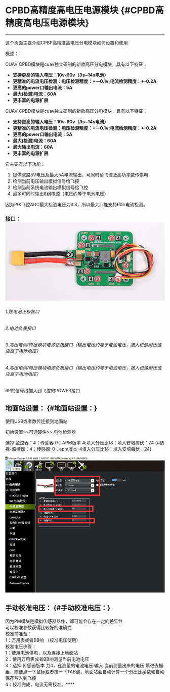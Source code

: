 # CPBD高精度高电压电源模块 {#CPBD高精度高电压电源模块}

---

这个页面主要介绍CPBP高精度高电压分电模块如何设置和使用

概述：

CUAV CPBD模块是cuav独立研制的新款高压分电模块，具有以下特征：

* **支持更高的输入电压：10v-60v（3s~14s电池）**
* **更精准的电流电压检测：电压检测精度：+—0.1v;电流检测精度：+-0.2A**
* **更高的power口输出电流：5A**
* **最大\(检测\)电流：60A**
* **更丰富的电源扩展**

CUAV CPBD模块是cuav独立研制的新款高压分电模块，具有以下特征：

* **支持更高的输入电压：10v-60v（3s~14s电池）**
* **更精准的电流电压检测：电压检测精度：+—0.1v;电流检测精度：+-0.2A**
* **更高的power口输出电流：5A**
* **最大\(检测\)电流：60A**
* **最大输出电流：60A**
* **更丰富的电源扩展**

它主要有以下功能：

1. 提供双路5V电压及最大5A电流输出，可同时给飞控及高功率数传供电
2. 检测当前电压输出模拟信号给飞控
3. 检测当前系统电流输出模拟信号给飞控
4. 最多可同时输出8组电源（电压约等于电池电压）

因为PIX飞控ADC最大检测电压为3.3，所以最大只能支持60A电流检测。

### 接口：![](/assets/CPDB.png)

###### 1.接电池正极接口

###### 2.电池负极接口

###### 3.高压电调/降压模块电源正极接口（输出电压约等于电池电压，接入设备耐压值应高于电池电压）

###### 4.高压电调/降压模块电源负极接口（输出电压约等于电池电压，接入设备耐压值应高于电池电压）

6P的信号线插入到飞控的POWER接口

## 地面站设置： {#地面站设置：}

使用USB或者数传连接到地面站

初始设置&gt;&gt;可选硬件&gt;&gt; 电池检测器

选择 监控器：4；传感器 0；APM版本 4;填入分压比18；填入安培每伏：24 {#选择-监控器：4；传感器-0；apm版本-4填入分压比18；填入安培每伏：24}

![](/assets/pm.jpg)

## **手动校准电压：** {#手动校准电压：}

因为PM模块是模拟传感器器件，都可能会存在一定的差异性  
可以校准参数获得比较好的准确性  
校准前准备：  
1：万用表或者BB响 （校准电压使用）  
校准电压步骤：  
1：使用电池供电，以及连接上地面站  
2：使用万用表或者BB响测量当前电池电压  
3：选择 传感器版本 为0，在测量的电池电压 输入 当前测量出来的电压 填进去框里，随便点一下鼠标或者按一下TAB键，地面站会自动计算一个分压比系数和自动保存写入到飞控  
4：校准完成，电流无需校准。\*\*\*\*

